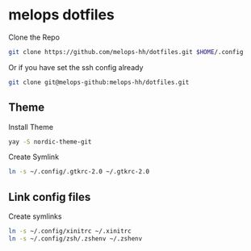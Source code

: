 # melops dotfiles

Clone the Repo
```sh
git clone https://github.com/melops-hh/dotfiles.git $HOME/.config
```
Or if you have set the ssh config already
```sh
git clone git@melops-github:melops-hh/dotfiles.git
```

## Theme
Install Theme
```sh
yay -S nordic-theme-git
```
Create Symlink
```sh
ln -s ~/.config/.gtkrc-2.0 ~/.gtkrc-2.0
```

## Link config files
Create symlinks
```sh
ln -s ~/.config/xinitrc ~/.xinitrc
ln -s ~/.config/zsh/.zshenv ~/.zshenv
```
